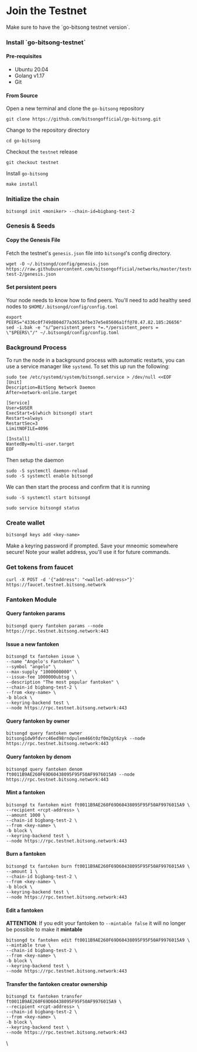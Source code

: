 # Join the Testnet

Make sure to have the \`go-bitsong testnet version\`.

### Install \`go-bitsong-testnet\`

#### Pre-requisites

* Ubuntu 20.04
* Golang v1.17
* Git

#### From Source

Open a new terminal and clone the `go-bitsong` repository

```
git clone https://github.com/bitsongofficial/go-bitsong.git
```

Change to the repository directory

```
cd go-bitsong
```

Checkout the `testnet` release

```
git checkout testnet
```

Install `go-bitsong`

```
make install
```

### Initialize the chain

```
bitsongd init <moniker> --chain-id=bigbang-test-2
```

### Genesis & Seeds

#### Copy the Genesis File

Fetch the testnet's `genesis.json` file into `bitsongd`'s config directory.

```
wget -O ~/.bitsongd/config/genesis.json https://raw.githubusercontent.com/bitsongofficial/networks/master/testnet/bigbang-test-2/genesis.json
```

#### **Set persistent peers**

Your node needs to know how to find peers. You'll need to add healthy seed nodes to `$HOME/.bitsongd/config/config.toml`

```
export PEERS="4336c0f749d804d77a36534fbe37e5e85606a1ff@78.47.82.185:26656"
sed -i.bak -e "s/^persistent_peers *=.*/persistent_peers = \"$PEERS\"/" ~/.bitsongd/config/config.toml
```

### Background Process <a href="#background-process" id="background-process"></a>

To run the node in a background process with automatic restarts, you can use a service manager like `systemd`. To set this up run the following:

```
sudo tee /etc/systemd/system/bitsongd.service > /dev/null <<EOF  
[Unit]
Description=BitSong Network Daemon
After=network-online.target

[Service]
User=$USER
ExecStart=$(which bitsongd) start
Restart=always
RestartSec=3
LimitNOFILE=4096

[Install]
WantedBy=multi-user.target
EOF

```

Then setup the daemon

```
sudo -S systemctl daemon-reload
sudo -S systemctl enable bitsongd
```

We can then start the process and confirm that it is running

```
sudo -S systemctl start bitsongd

sudo service bitsongd status
```

### Create wallet

```
bitsongd keys add <key-name>
```

Make a keyring password if prompted. Save your mneomic somewhere secure! Note your wallet address, you'll use it for future commands.

### Get tokens from faucet

```
curl -X POST -d '{"address": "<wallet-address>"}' https://faucet.testnet.bitsong.network
```

### Fantoken Module

#### Query fantoken params

```
bitsongd query fantoken params --node https://rpc.testnet.bitsong.network:443
```

#### Issue a new fantoken

```
bitsongd tx fantoken issue \
--name "Angelo's Fantoken" \
--symbol "angelo" \
--max-supply "1000000000" \
--issue-fee 1000000ubtsg \
--description "The most popular fantoken" \
--chain-id bigbang-test-2 \
--from <key-name> \
-b block \
--keyring-backend test \
--node https://rpc.testnet.bitsong.network:443
```

#### Query fantoken by owner

```
bitsongd query fantoken owner bitsong1dw9fdvrc46ed98rndpulem466t0zf0m2gt6zyk --node https://rpc.testnet.bitsong.network:443
```

#### Query fantoken by denom

```
bitsongd query fantoken denom ft0011B9AE260F69D60438095F95F50AF9976015A9 --node https://rpc.testnet.bitsong.network:443
```

#### Mint a fantoken

```
bitsongd tx fantoken mint ft0011B9AE260F69D60438095F95F50AF9976015A9 \
--recipient <rcpt-address> \
--amount 1000 \
--chain-id bigbang-test-2 \
--from <key-name> \
-b block \
--keyring-backend test \
--node https://rpc.testnet.bitsong.network:443
```

#### Burn a fantoken

```
bitsongd tx fantoken burn ft0011B9AE260F69D60438095F95F50AF9976015A9 \
--amount 1 \
--chain-id bigbang-test-2 \
--from <key-name> \
-b block \
--keyring-backend test \
--node https://rpc.testnet.bitsong.network:443
```

#### Edit a fantoken

**ATTENTION**: If you edit your fantoken to `--mintable false` it will no longer be possible to make it **mintable**

```
bitsongd tx fantoken edit ft0011B9AE260F69D60438095F95F50AF9976015A9 \
--mintable true \
--chain-id bigbang-test-2 \
--from <key-name> \
-b block \
--keyring-backend test \
--node https://rpc.testnet.bitsong.network:443
```

#### Transfer the fantoken creator ownership

```
bitsongd tx fantoken transfer ft0011B9AE260F69D60438095F95F50AF9976015A9 \
--recipient <rcpt-address> \
--chain-id bigbang-test-2 \
--from <key-name> \
-b block \
--keyring-backend test \
--node https://rpc.testnet.bitsong.network:443
```

\
